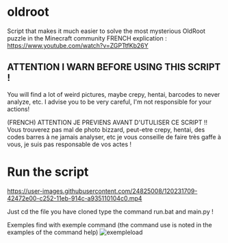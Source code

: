 # oldroot
Script that makes it much easier to solve the most mysterious OldRoot puzzle in the Minecraft community 
FRENCH explication : https://www.youtube.com/watch?v=ZGPTtfKb26Y

## ATTENTION I WARN BEFORE USING THIS SCRIPT !
You will find a lot of weird pictures, maybe crepy, hentai, barcodes to never analyze, etc.
I advise you to be very careful, I'm not responsible for your actions!

(FRENCH) ATTENTION JE PREVIENS AVANT D'UTULISER CE SCRIPT !!
Vous trouverez pas mal de photo bizzard, peut-etre crepy, hentai, des codes barres à ne jamais analyser, etc
je vous conseille de faire très gaffe à vous, je suis pas responsable de vos actes !

# Run the script
https://user-images.githubusercontent.com/24825008/120231709-42472e00-c252-11eb-914c-a935110104c0.mp4

Just cd the file you have cloned 
type the command run.bat and main.py !

Exemples find with exemple command (the command use is noted in the examples of the command help)
![exempleload](https://user-images.githubusercontent.com/24825008/120231870-994d0300-c252-11eb-871c-a89df6c08d9a.PNG)

